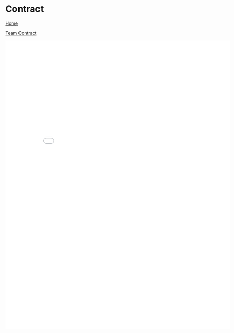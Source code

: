 # Contract

[Home](~/index.md)


[Team Contract](/Contract/ECE%203400%20Team%2019%20Contract_V1.pdf)

<embed src="/Contract/ECE%203400%20Team%2019%20Contract_V1.pdf" width="700px" height="900px" />
 
 
